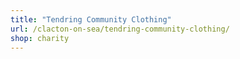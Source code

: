 ```yaml
---
title: "Tendring Community Clothing"
url: /clacton-on-sea/tendring-community-clothing/
shop: charity
---
```

